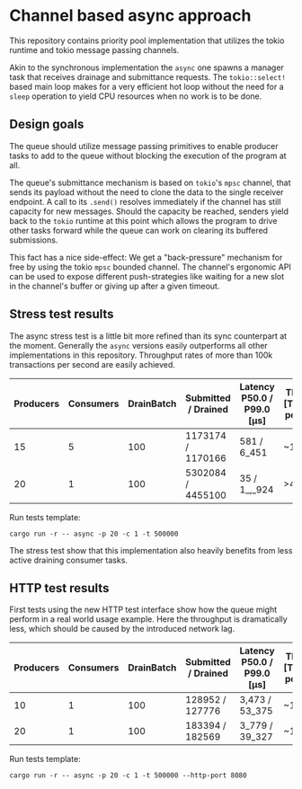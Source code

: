 # Channel based async approach

This repository contains priority pool implementation that utilizes the tokio runtime and tokio message passing channels.

Akin to the synchronous implementation the `async` one spawns a manager task that receives drainage and submittance requests.
The `tokio::select!` based main loop makes for a very efficient hot loop without the need for a `sleep` operation to yield CPU resources when no work is to be done.  

## Design goals

The queue should utilize message passing primitives to enable producer tasks to add to the queue without blocking the execution of the program at all.

The queue's submittance mechanism is based on `tokio`'s `mpsc` channel, that sends its payload without the need to clone the data to the single receiver endpoint. A call to its
`.send()` resolves immediately if the channel has still capacity for new messages. Should the capacity be reached, senders yield back to the `tokio` runtime at this point which 
allows the program to drive other tasks forward while the queue can work on clearing its buffered submissions.

This fact has a nice side-effect: We get a "back-pressure" mechanism for free by using the tokio `mpsc` bounded channel. The channel's ergonomic API can be used to expose different 
push-strategies like waiting for a new slot in the channel's buffer or giving up after a given timeout.

## Stress test results

The async stress test is a little bit more refined than its sync counterpart at the moment.
Generally the `async` versions easily outperforms all other implementations in this repository. Throughput rates of more than 100k transactions per second are easily achieved.

| Producers | Consumers | DrainBatch | Submitted / Drained             | Latency P50.0 / P99.0 [μs]     | Throughput [Transaction per second]                                                  |
| --------  | --------  | --------   | --------                        | --------                       | --------                                                                             |
| 15        | 5         | 100        | 1173174 / 1170166               | 581 / 6_451                    | ~106k                                                                                |
| 20        | 1         | 100        | 5302084 / 4455100               | 35 / 1_,_924                   | >400k                                                                                |

Run tests template:

```shell
cargo run -r -- async -p 20 -c 1 -t 500000
```

The stress test show that this implementation also heavily benefits from less active draining consumer tasks.

## HTTP test results

First tests using the new HTTP test interface show how the queue might perform in a real world usage example.
Here the throughput is dramatically less, which should be caused by the introduced network lag.

| Producers | Consumers | DrainBatch | Submitted / Drained             | Latency P50.0 / P99.0 [μs]     | Throughput [Transaction per second]                                                  |
| --------  | --------  | --------   | --------                        | --------                       | --------                                                                             |
| 10        | 1         | 100        | 128952 / 127776                 | 3,473 / 53_375                 | ~11k                                                                                 |
| 20        | 1         | 100        | 183394 / 182569                 | 3_779 / 39_327                 | ~19k                                                                                 |

Run tests template:

```shell
cargo run -r -- async -p 20 -c 1 -t 500000 --http-port 8080 
```
